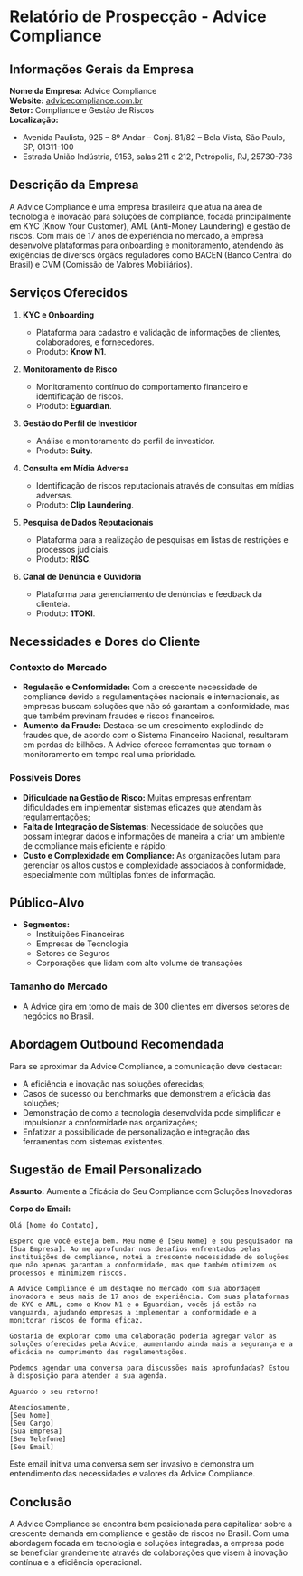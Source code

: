 # Relatório de Prospecção - Advice Compliance

## Informações Gerais da Empresa
**Nome da Empresa:** Advice Compliance  
**Website:** [advicecompliance.com.br](http://www.advicecompliance.com.br)  
**Setor:** Compliance e Gestão de Riscos  
**Localização:**  
- Avenida Paulista, 925 – 8º Andar – Conj. 81/82 – Bela Vista, São Paulo, SP, 01311-100  
- Estrada União Indústria, 9153, salas 211 e 212, Petrópolis, RJ, 25730-736  

## Descrição da Empresa
A Advice Compliance é uma empresa brasileira que atua na área de tecnologia e inovação para soluções de compliance, focada principalmente em KYC (Know Your Customer), AML (Anti-Money Laundering) e gestão de riscos. Com mais de 17 anos de experiência no mercado, a empresa desenvolve plataformas para onboarding e monitoramento, atendendo às exigências de diversos órgãos reguladores como BACEN (Banco Central do Brasil) e CVM (Comissão de Valores Mobiliários).

## Serviços Oferecidos
1. **KYC e Onboarding**
   - Plataforma para cadastro e validação de informações de clientes, colaboradores, e fornecedores.
   - Produto: **Know N1**.

2. **Monitoramento de Risco**
   - Monitoramento contínuo do comportamento financeiro e identificação de riscos.
   - Produto: **Eguardian**.

3. **Gestão do Perfil de Investidor**
   - Análise e monitoramento do perfil de investidor.
   - Produto: **Suity**.

4. **Consulta em Mídia Adversa**
   - Identificação de riscos reputacionais através de consultas em mídias adversas.
   - Produto: **Clip Laundering**.

5. **Pesquisa de Dados Reputacionais**
   - Plataforma para a realização de pesquisas em listas de restrições e processos judiciais.
   - Produto: **RISC**.

6. **Canal de Denúncia e Ouvidoria**
   - Plataforma para gerenciamento de denúncias e feedback da clientela.
   - Produto: **1TOKI**.

## Necessidades e Dores do Cliente
### Contexto do Mercado
- **Regulação e Conformidade:** Com a crescente necessidade de compliance devido a regulamentações nacionais e internacionais, as empresas buscam soluções que não só garantam a conformidade, mas que também previnam fraudes e riscos financeiros. 
- **Aumento da Fraude:** Destaca-se um crescimento explodindo de fraudes que, de acordo com o Sistema Financeiro Nacional, resultaram em perdas de bilhões. A Advice oferece ferramentas que tornam o monitoramento em tempo real uma prioridade.

### Possíveis Dores
- **Dificuldade na Gestão de Risco:** Muitas empresas enfrentam dificuldades em implementar sistemas eficazes que atendam às regulamentações;
- **Falta de Integração de Sistemas:** Necessidade de soluções que possam integrar dados e informações de maneira a criar um ambiente de compliance mais eficiente e rápido;
- **Custo e Complexidade em Compliance:** As organizações lutam para gerenciar os altos custos e complexidade associados à conformidade, especialmente com múltiplas fontes de informação.

## Público-Alvo
- **Segmentos:** 
  - Instituições Financeiras
  - Empresas de Tecnologia
  - Setores de Seguros
  - Corporações que lidam com alto volume de transações

### Tamanho do Mercado
- A Advice gira em torno de mais de 300 clientes em diversos setores de negócios no Brasil.

## Abordagem Outbound Recomendada
Para se aproximar da Advice Compliance, a comunicação deve destacar:
- A eficiência e inovação nas soluções oferecidas;
- Casos de sucesso ou benchmarks que demonstrem a eficácia das soluções;
- Demonstração de como a tecnologia desenvolvida pode simplificar e impulsionar a conformidade nas organizações;
- Enfatizar a possibilidade de personalização e integração das ferramentas com sistemas existentes.

## Sugestão de Email Personalizado
**Assunto:** Aumente a Eficácia do Seu Compliance com Soluções Inovadoras

**Corpo do Email:**
```plaintext
Olá [Nome do Contato],

Espero que você esteja bem. Meu nome é [Seu Nome] e sou pesquisador na [Sua Empresa]. Ao me aprofundar nos desafios enfrentados pelas instituições de compliance, notei a crescente necessidade de soluções que não apenas garantam a conformidade, mas que também otimizem os processos e minimizem riscos.

A Advice Compliance é um destaque no mercado com sua abordagem inovadora e seus mais de 17 anos de experiência. Com suas plataformas de KYC e AML, como o Know N1 e o Eguardian, vocês já estão na vanguarda, ajudando empresas a implementar a conformidade e a monitorar riscos de forma eficaz.

Gostaria de explorar como uma colaboração poderia agregar valor às soluções oferecidas pela Advice, aumentando ainda mais a segurança e a eficácia no cumprimento das regulamentações.

Podemos agendar uma conversa para discussões mais aprofundadas? Estou à disposição para atender a sua agenda.

Aguardo o seu retorno!

Atenciosamente,
[Seu Nome]
[Seu Cargo]
[Sua Empresa]
[Seu Telefone]
[Seu Email]
```
Este email initiva uma conversa sem ser invasivo e demonstra um entendimento das necessidades e valores da Advice Compliance. 

## Conclusão
A Advice Compliance se encontra bem posicionada para capitalizar sobre a crescente demanda em compliance e gestão de riscos no Brasil. Com uma abordagem focada em tecnologia e soluções integradas, a empresa pode se beneficiar grandemente através de colaborações que visem à inovação contínua e a eficiência operacional.